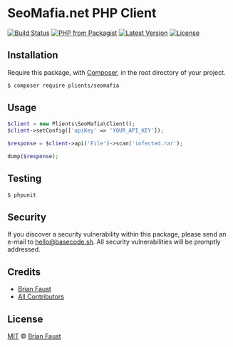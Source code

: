 # SeoMafia.net PHP Client

[![Build Status](https://img.shields.io/travis/plients/SeoMafia.net-PHP-Client/master.svg?style=flat-square)](https://travis-ci.org/plients/SeoMafia.net-PHP-Client)
[![PHP from Packagist](https://img.shields.io/packagist/php-v/plients/seomafia.svg?style=flat-square)]()
[![Latest Version](https://img.shields.io/github/release/plients/SeoMafia.net-PHP-Client.svg?style=flat-square)](https://github.com/plients/SeoMafia.net-PHP-Client/releases)
[![License](https://img.shields.io/packagist/l/plients/SeoMafia.net-PHP-Client.svg?style=flat-square)](https://packagist.org/packages/plients/SeoMafia.net-PHP-Client)

## Installation

Require this package, with [Composer](https://getcomposer.org/), in the root directory of your project.

```bash
$ composer require plients/seomafia
```

## Usage

```php
$client = new Plients\SeoMafia\Client();
$client->setConfig(['apiKey' => 'YOUR_API_KEY']);

$response = $client->api('File')->scan('infected.rar');

dump($response);
```

## Testing

``` bash
$ phpunit
```

## Security

If you discover a security vulnerability within this package, please send an e-mail to hello@basecode.sh. All security vulnerabilities will be promptly addressed.

## Credits

- [Brian Faust](https://github.com/faustbrian)
- [All Contributors](../../contributors)

## License

[MIT](LICENSE) © [Brian Faust](https://basecode.sh)
